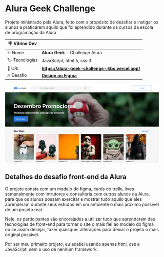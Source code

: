 # Alura Geek Challenge

Projeto ministrado pela Alura, feito com o propósito de desafiar e instigar os alunos a praticarem aquilo que foi aprendido durante os cursos da escola de programação da Alura.

| 🪧 Vitrine Dev |  |
| ------------- | - |
| ✨ Nome       | **Alura Geek** - Challenge Alura |
| 🏷️ Tecnologias |  JavaScript, html 5, css 3 |
| 🚀 URL         | **https://alura-geek-challenge-jkbo.vercel.app/** |
| 🔥 Desafio     | [**Design no Figma**](https://www.figma.com/file/fR9qvy3gU53s2q5efeMpy9/AluraGeek---Challenge?node-id=0-1&t=Rizc2E5FTqCVCDnS-0) |

![](./alura-geek.png#vitrinedev)

## Detalhes do desafio front-end da Alura

O projeto consta com um modelo do figma, cards do trello, lives semanalmente com intrutores e consultoria com outros alunos da Alura, para que os alunos possam exercitar e mostrar tudo aquilo que eles aprenderam durante seus estudos em um ambiente o mais próximo póssivel de um projeto real.

Nele, os participantes são encorajados a utilizar tudo que aprenderam das tecnologias de front-end para tornar o site o mais fiel ao modelo do figma ou se assim desejar, fazer quaisquer alterações para deixar o projeto o mais original possível.

Por ser meu primeiro projeto, eu acabei usando apenas html, css e JavaScript, sem o uso de nenhum framework.
